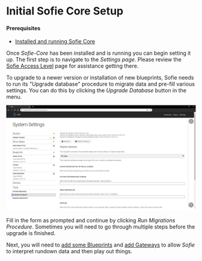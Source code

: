 # Initial Sofie Core Setup

#### Prerequisites

* [Installed and running Sofie Core](installing-sofie-server-core)

Once _Sofie-Core_ has been installed and is running you can begin setting it up. The first step is to navigate to the _Settings page_. Please review the [Sofie Access Level](..main/features-and-configuration/sofie-navigation) page for assistance getting there.

To upgrade to a newer version or installation of new blueprints, Sofie needs to run its "Upgrade database" procedure to migrate data and pre-fill various settings. You can do this by clicking the _Upgrade Database_ button in the menu. 

![Update Database Section of the Settings Page](/img/docs/getting-started/settings-page-full-update-db.jpg)

Fill in the form as prompted and continue by clicking _Run Migrations Procedure_. Sometimes you will need to go through multiple steps before the upgrade is finished.

Next, you will need to [add some Blueprints](installing-blueprints) and [add Gateways](installing-a-gateway/) to allow _Sofie_ to interpret rundown data and then play out things.

